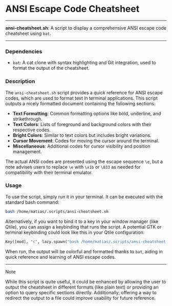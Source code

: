 # ANSI Escape Code Cheatsheet

---

**ansi-cheatsheet.sh**: A script to display a comprehensive ANSI escape code cheatsheet using `bat`.

---

### Dependencies

- `bat`: A cat clone with syntax highlighting and Git integration, used to format the output of the cheatsheet.

### Description

The `ansi-cheatsheet.sh` script provides a quick reference for ANSI escape codes, which are used to format text in terminal applications. This script outputs a nicely formatted document containing the following sections:

- **Text Formatting**: Common formatting options like bold, underline, and strikethrough.
- **Text Colors**: Lists of foreground and background colors with their respective codes.
- **Bright Colors**: Similar to text colors but includes bright variations.
- **Cursor Movement**: Codes for moving the cursor around the terminal.
- **Miscellaneous**: Additional codes for cursor visibility and position management.

The actual ANSI codes are presented using the escape sequence `\e`, but a note advises users to replace `\e` with `\x1b` or `\033` as needed for compatibility with their terminal emulator.

### Usage

To use the script, simply run it in your terminal. It can be executed with the standard bash command:

```bash
bash /home/matias/.scripts/ansi-cheatsheet.sh
```

Alternatively, if you want to bind it to a key in your window manager (like Qtile), you can assign a keybinding that runs the script. A potential GTK or terminal keybinding could look like this in your Qtile configuration:

```python
Key([mod], "c", lazy.spawn("bash /home/matias/.scripts/ansi-cheatsheet.sh"))
```

When run, the output will be colorful and formatted thanks to `bat`, aiding in quick reference and learning of ANSI escape codes.

---

> [!NOTE]  
> While this script is quite useful, it could be enhanced by allowing the user to output the cheatsheet in different formats (like plain text) or providing an option to query specific sections directly. Additionally, offering a way to redirect the output to a file could improve usability for future reference.